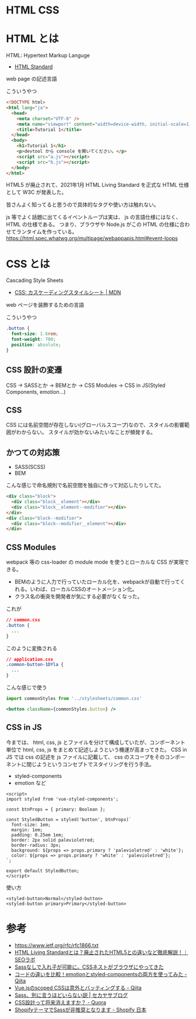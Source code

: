 # HTML CSS

# HTML とは
HTML: Hypertext Markup Languge
- [HTML Standard](https://html.spec.whatwg.org/multipage/)

web page の記述言語

こういうやつ

``` html
<!DOCTYPE html>
<html lang="ja">
  <head>
    <meta charset="UTF-8" />
    <meta name="viewport" content="width=device-width, initial-scale=1, shrink-to-fit=no" />
    <title>Tutorial 1</title>
  </head>
  <body>
    <h1>Tutorial 1</h1>
    <p>devtool から console を開いてください。</p>
    <script src="a.js"></script>
    <script src="b.js"></script>
  </body>
</html>
```


HTML5 が廃止されて、2021年1月 HTML Living Standard を正式な HTML 仕様として W3C が発表した。

皆さんよく知ってると思うので具体的なタグや使い方は触れない。

js 等でよく話題に出てくるイベントループは実は、 js の言語仕様にはなく、 HTML の仕様である。
つまり、ブラウザや Node.js がこの HTML の仕様に合わせてランタイムを作っている。
https://html.spec.whatwg.org/multipage/webappapis.html#event-loops

# CSS とは
Cascading Style Sheets
- [CSS: カスケーディングスタイルシート \| MDN](https://developer.mozilla.org/ja/docs/Web/CSS)

web ページを装飾するための言語

こういうやつ

``` css
.button {
  font-size: 1.6rem;
  font-weight: 700;
  position: absolute;
}
```

## CSS 設計の変遷
CSS -> SASSとか -> BEMとか -> CSS Modules -> CSS in JS(Styled Components, emotion...)

## CSS
CSS には名前空間が存在しない(グローバルスコープ)なので、スタイルの影響範囲がわからない。
スタイルが効かないみたいなことが頻発する。

## かつての対応策
- SASS(SCSS)
- BEM

こんな感じで命名規則で名前空間を独自に作って対応したりしてた。
``` html
<div class="block">
  <div class="block__element"></div>
  <div class="block__element--modifier"></div>
</div>
<div class="block--modifier">
  <div class="block--modifier__element"></div>
</div>
```

## CSS Modules
webpack 等の css-loader の module mode を使うとローカルな CSS が実現できる。

- BEMのように人力で行っていたローカル化を、webpackが自動で行ってくれる。いわば、ローカルCSSのオートメーション化。
- クラス名の衝突を開発者が気にする必要がなくなった。


これが
``` css
// common.css
.button {
  ...
}
```

このように変換される
``` css
// application.css
.common-button-1DYla {
  ...
}
```

こんな感じで使う

``` jsx
import commonStyles from '../stylesheets/common.css'

<button className={commonStyles.button} />
```

## CSS in JS
今までは、 html, css, js とファイルを分けて構成していたが、コンポーネント単位で html, css, js をまとめて記述しようという機運が高まってきた。
CSS in JS では css の記述を js ファイルに記載して、 css のスコープをそのコンポーネントに閉じようというコンセプトでスタイリングを行う手法。

- styled-components
- emotion
など


``` vue
<script>
import styled from 'vue-styled-components';

const btnProps = { primary: Boolean };

const StyledButton = styled('button', btnProps)`
  font-size: 1em;
  margin: 1em;
  padding: 0.25em 1em;
  border: 2px solid palevioletred;
  border-radius: 3px;
  background: ${props => props.primary ? 'palevioletred' : 'white'};
  color: ${props => props.primary ? 'white' : 'palevioletred'};
`;

export default StyledButton;
</script>
```

使い方
``` vue
<styled-button>Normal</styled-button>
<styled-button primary>Primary</styled-button>
```

# 参考
- [https://www\.ietf\.org/rfc/rfc1866\.txt](https://www.ietf.org/rfc/rfc1866.txt)
- [HTML Living Standardとは？廃止されたHTML5との違いなど徹底解説！｜SEOラボ](https://seolaboratory.jp/49735/)
- [Sassなしで入れ子が可能に。CSSネストがブラウザにやってきた](https://zenn.dev/moneyforward/articles/css-nesting-without-sass)
- [コードの違いを比較！emotionとstyled\-componentsの両方を使ってみた \- Qiita](https://qiita.com/chika_hoge/items/4efcacb3aee34307076c)
- [Vue\.jsのscoped CSSは意外とバッティングする \- Qiita](https://qiita.com/wintyo/items/dfc232255ad45fdf376f)
- [Sass、別に言うほどいらない説 \| セカヤサブログ](https://itokoba.com/archives/2332)
- [CSS設計って将来消えますか？ \- Quora](https://jp.quora.com/CSS%E8%A8%AD%E8%A8%88%E3%81%A3%E3%81%A6%E5%B0%86%E6%9D%A5%E6%B6%88%E3%81%88%E3%81%BE%E3%81%99%E3%81%8B)
- [ShopifyテーマでSassが非推奨となります \- Shopify 日本](https://www.shopify.com/jp/blog/partner-theme-sass-depricated)
